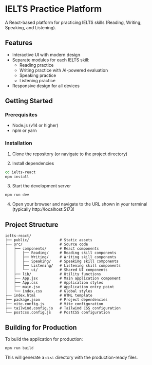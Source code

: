 # IELTS Practice Platform

A React-based platform for practicing IELTS skills (Reading, Writing, Speaking, and Listening).

## Features

- Interactive UI with modern design
- Separate modules for each IELTS skill:
  - Reading practice
  - Writing practice with AI-powered evaluation
  - Speaking practice
  - Listening practice
- Responsive design for all devices

## Getting Started

### Prerequisites

- Node.js (v14 or higher)
- npm or yarn

### Installation

1. Clone the repository (or navigate to the project directory)

2. Install dependencies
```bash
cd ielts-react
npm install
```

3. Start the development server
```bash
npm run dev
```

4. Open your browser and navigate to the URL shown in your terminal (typically http://localhost:5173)

## Project Structure

```
ielts-react/
├── public/              # Static assets
├── src/                 # Source code
│   ├── components/      # React components
│   │   ├── Reading/     # Reading skill components
│   │   ├── Writing/     # Writing skill components
│   │   ├── Speaking/    # Speaking skill components
│   │   ├── Listening/   # Listening skill components
│   │   └── ui/          # Shared UI components
│   ├── lib/             # Utility functions
│   ├── App.jsx          # Main application component
│   ├── App.css          # Application styles
│   ├── main.jsx         # Application entry point
│   └── index.css        # Global styles
├── index.html           # HTML template
├── package.json         # Project dependencies
├── vite.config.js       # Vite configuration
├── tailwind.config.js   # Tailwind CSS configuration
└── postcss.config.js    # PostCSS configuration
```

## Building for Production

To build the application for production:

```bash
npm run build
```

This will generate a `dist` directory with the production-ready files.